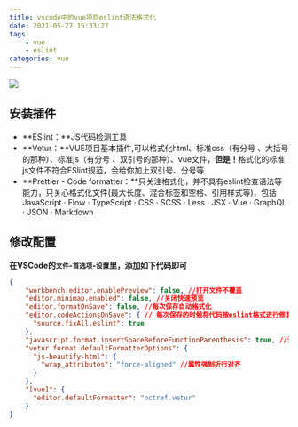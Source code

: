 ```yaml
---
title: vscode中的vue项目eslint语法格式化
date: 2021-05-27 15:33:27
tags: 
    - vue
    - eslint
categories: vue
---
```


![](/vscode中的vue项目eslint语法格式化/34.png)

<!-- more -->

## <sectionNumberC></sectionNumberC> <hTtileC>安装插件</hTtileC>

- **ESlint：**JS代码检测工具
- **Vetur：**VUE项目基本插件,可以格式化html、标准css（有分号 、大括号的那种）、标准js（有分号 、双引号的那种）、vue文件，<strong class="ptys">但是！</strong>格式化的标准js文件不符合ESlint规范，会给你加上双引号、分号等
- **Prettier - Code formatter：**只关注格式化，并不具有eslint检查语法等能力，只关心格式化文件(最大长度、混合标签和空格、引用样式等)，包括JavaScript · Flow · TypeScript · CSS · SCSS · Less · JSX · Vue · GraphQL · JSON · Markdown

## <sectionNumberC></sectionNumberC> <hTtileC>修改配置</hTtileC>

**在VSCode的`文件`-`首选项`-`设置`里，添加如下代码即可**

```json
{
    "workbench.editor.enablePreview": false, //打开文件不覆盖
    "editor.minimap.enabled": false, //关闭快速预览
    "editor.formatOnSave": false, //每次保存自动格式化
    "editor.codeActionsOnSave": { // 每次保存的时候将代码按eslint格式进行修复
      "source.fixAll.eslint": true
    },
    "javascript.format.insertSpaceBeforeFunctionParenthesis": true, //让函数(名)和后面的括号之间加个空格
    "vetur.format.defaultFormatterOptions": {
      "js-beautify-html": {
        "wrap_attributes": "force-aligned" //属性强制折行对齐
      }
    },
    "[vue]": {
      "editor.defaultFormatter": "octref.vetur"
    }
}
```
